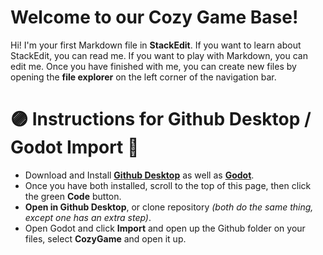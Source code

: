 # Welcome to our Cozy Game Base! 

Hi! I'm your first Markdown file in **StackEdit**. If you want to learn about StackEdit, you can read me. If you want to play with Markdown, you can edit me. Once you have finished with me, you can create new files by opening the **file explorer** on the left corner of the navigation bar.


# 🟣 Instructions for Github Desktop / Godot Import 🔵

- Download and Install [**Github Desktop**](https://desktop.github.com/download/) as well as [**Godot**](https://godotengine.org/download/windows/).
- Once you have both installed, scroll to the top of this page, then click the green **Code** button.
- **Open in Github Desktop**, or clone repository *(both do the same thing, except one has an extra step)*.
- Open Godot and click **Import** and open up the Github folder on your files, select **CozyGame** and open it up.
